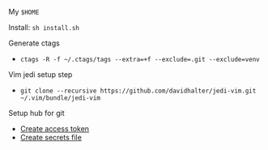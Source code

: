 My `$HOME`

Install: `sh install.sh`

Generate ctags
* `ctags -R -f ~/.ctags/tags --extra=+f --exclude=.git --exclude=venv`

Vim jedi setup step
* `git clone --recursive https://github.com/davidhalter/jedi-vim.git ~/.vim/bundle/jedi-vim`

Setup hub for git
* [Create access token](https://docs.github.com/en/github/authenticating-to-github/keeping-your-account-and-data-secure/creating-a-personal-access-token)
* [Create secrets file](https://github.com/github/hub/issues/413#issuecomment-28114178)
